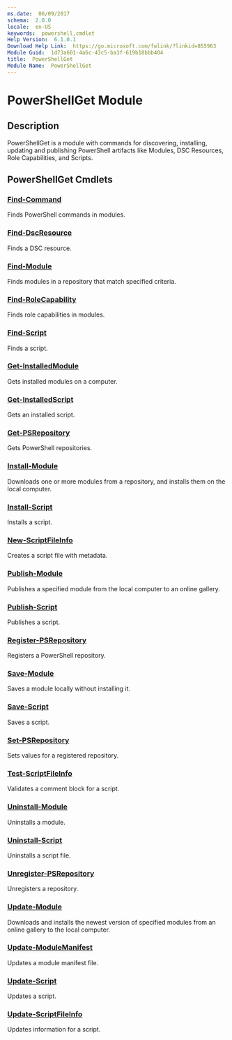 ```yaml
---
ms.date:  06/09/2017
schema:  2.0.0
locale:  en-US
keywords:  powershell,cmdlet
Help Version:  6.1.0.1
Download Help Link:  https://go.microsoft.com/fwlink/?linkid=855963
Module Guid:  1d73a601-4a6c-43c5-ba3f-619b18bbb404
title:  PowerShellGet
Module Name:  PowerShellGet
---
```

# PowerShellGet Module

## Description

PowerShellGet is a module with commands for discovering, installing, updating and publishing
PowerShell artifacts like Modules, DSC Resources, Role Capabilities, and Scripts.

## PowerShellGet Cmdlets

### [Find-Command](Find-Command.md)

Finds PowerShell commands in modules.

### [Find-DscResource](Find-DscResource.md)

Finds a DSC resource.

### [Find-Module](Find-Module.md)

Finds modules in a repository that match specified criteria.

### [Find-RoleCapability](Find-RoleCapability.md)

Finds role capabilities in modules.

### [Find-Script](Find-Script.md)

Finds a script.

### [Get-InstalledModule](Get-InstalledModule.md)

Gets installed modules on a computer.

### [Get-InstalledScript](Get-InstalledScript.md)

Gets an installed script.

### [Get-PSRepository](Get-PSRepository.md)

Gets PowerShell repositories.

### [Install-Module](Install-Module.md)

Downloads one or more modules from a repository, and installs them on the local computer.

### [Install-Script](Install-Script.md)

Installs a script.

### [New-ScriptFileInfo](New-ScriptFileInfo.md)

Creates a script file with metadata.

### [Publish-Module](Publish-Module.md)

Publishes a specified module from the local computer to an online gallery.

### [Publish-Script](Publish-Script.md)

Publishes a script.

### [Register-PSRepository](Register-PSRepository.md)

Registers a PowerShell repository.

### [Save-Module](Save-Module.md)

Saves a module locally without installing it.

### [Save-Script](Save-Script.md)

Saves a script.

### [Set-PSRepository](Set-PSRepository.md)

Sets values for a registered repository.

### [Test-ScriptFileInfo](Test-ScriptFileInfo.md)

Validates a comment block for a script.

### [Uninstall-Module](Uninstall-Module.md)

Uninstalls a module.

### [Uninstall-Script](Uninstall-Script.md)

Uninstalls a script file.

### [Unregister-PSRepository](Unregister-PSRepository.md)

Unregisters a repository.

### [Update-Module](Update-Module.md)

Downloads and installs the newest version of specified modules from an online gallery to the local
computer.

### [Update-ModuleManifest](Update-ModuleManifest.md)

Updates a module manifest file.

### [Update-Script](Update-Script.md)

Updates a script.

### [Update-ScriptFileInfo](Update-ScriptFileInfo.md)

Updates information for a script.
